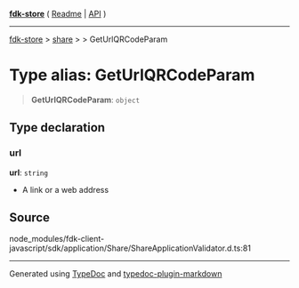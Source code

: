[**fdk-store**](../../../README.md) ( [Readme](../../../README.md) \| [API](../../../API.md) )

---

[fdk-store](../../../API.md) > [share](../../README.md) > [<internal>](../README.md) > GetUrlQRCodeParam

# Type alias: GetUrlQRCodeParam

> **GetUrlQRCodeParam**: `object`

## Type declaration

### url

**url**: `string`

- A link or a web address

## Source

node_modules/fdk-client-javascript/sdk/application/Share/ShareApplicationValidator.d.ts:81

---

Generated using [TypeDoc](https://typedoc.org/) and [typedoc-plugin-markdown](https://www.npmjs.com/package/typedoc-plugin-markdown)
